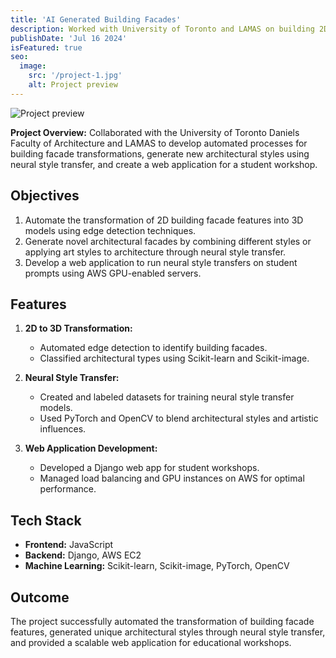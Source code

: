 ```yaml
---
title: 'AI Generated Building Facades'
description: Worked with University of Toronto and LAMAS on building 2D to 3D transformations pipeline, creating new architectural facades using neural style transfer, and developing a Django web app with AWS GPU-enabled servers.
publishDate: 'Jul 16 2024'
isFeatured: true
seo:
  image:
    src: '/project-1.jpg'
    alt: Project preview
---
```


![Project preview](/project-1.jpg)

**Project Overview:**
Collaborated with the University of Toronto Daniels Faculty of Architecture and LAMAS to develop automated processes for building facade transformations, generate new architectural styles using neural style transfer, and create a web application for a student workshop.

## Objectives

1. Automate the transformation of 2D building facade features into 3D models using edge detection techniques.
2. Generate novel architectural facades by combining different styles or applying art styles to architecture through neural style transfer.
3. Develop a web application to run neural style transfers on student prompts using AWS GPU-enabled servers.

## Features

1. **2D to 3D Transformation:**

   - Automated edge detection to identify building facades.
   - Classified architectural types using Scikit-learn and Scikit-image.

2. **Neural Style Transfer:**

   - Created and labeled datasets for training neural style transfer models.
   - Used PyTorch and OpenCV to blend architectural styles and artistic influences.

3. **Web Application Development:**

   - Developed a Django web app for student workshops.
   - Managed load balancing and GPU instances on AWS for optimal performance.

## Tech Stack

- **Frontend:** JavaScript
- **Backend:** Django, AWS EC2
- **Machine Learning:** Scikit-learn, Scikit-image, PyTorch, OpenCV

## Outcome

The project successfully automated the transformation of building facade features, generated unique architectural styles through neural style transfer, and provided a scalable web application for educational workshops.
